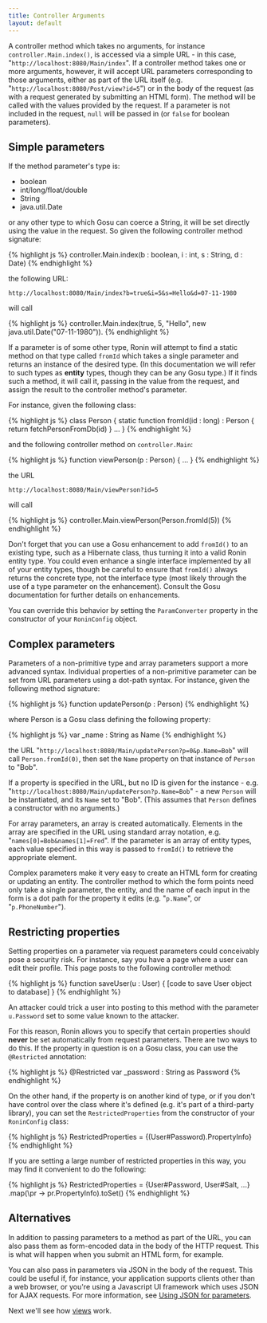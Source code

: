 ```yaml
---
title: Controller Arguments
layout: default
---
```


A controller method which takes no arguments, for instance
`controller.Main.index()`, is accessed via a simple URL - in this case,
"`http://localhost:8080/Main/index`". If a controller method takes one or more
arguments, however, it will accept URL parameters corresponding to those
arguments, either as part of the URL itself (e.g.
"`http://localhost:8080/Post/view?id=5`") or in the body of the request (as
with a request generated by submitting an HTML form). The method will be
called with the values provided by the request. If a parameter is not included
in the request, `null` will be passed in (or `false` for boolean parameters).

## Simple parameters

If the method parameter's type is:

  * boolean
  * int/long/float/double
  * String
  * java.util.Date

or any other type to which Gosu can coerce a String, it will be set directly
using the value in the request. So given the following controller method
signature:

{% highlight js %}
    controller.Main.index(b : boolean, i : int, s : String, d : Date)
{% endhighlight %}

the following URL:

`http://localhost:8080/Main/index?b=true&i=5&s=Hello&d=07-11-1980`

will call

{% highlight js %}
    controller.Main.index(true, 5, "Hello", new java.util.Date("07-11-1980")).
{% endhighlight %}

If a parameter is of some other type, Ronin will attempt to find a static
method on that type called `fromId` which takes a single parameter and returns
an instance of the desired type. (In this documentation we will refer to such
types as **entity** types, though they can be any Gosu type.) If it finds such
a method, it will call it, passing in the value from the request, and assign
the result to the controller method's parameter.

For instance, given the following class:

{% highlight js %}
    class Person {
      static function fromId(id : long) : Person {
        return fetchPersonFromDb(id)
      }
    ...
    }
{% endhighlight %}

and the following controller method on `controller.Main`:

{% highlight js %}
    function viewPerson(p : Person) {
      ...
    }
{% endhighlight %}

the URL

`http://localhost:8080/Main/viewPerson?id=5`

will call

{% highlight js %}
    controller.Main.viewPerson(Person.fromId(5))
{% endhighlight %}

Don't forget that you can use a Gosu enhancement to add `fromId()` to an
existing type, such as a Hibernate class, thus turning it into a valid Ronin
entity type. You could even enhance a single interface implemented by all of
your entity types, though be careful to ensure that `fromId()` always returns
the concrete type, not the interface type (most likely through the use of a
type parameter on the enhancement). Consult the Gosu documentation for further
details on enhancements.

You can override this behavior by setting the `ParamConverter` property in the
constructor of your `RoninConfig` object.

## Complex parameters

Parameters of a non-primitive type and array parameters support a more
advanced syntax. Individual properties of a non-primitive parameter can be set
from URL parameters using a dot-path syntax. For instance, given the following
method signature:

{% highlight js %}
    function updatePerson(p : Person)
{% endhighlight %}

where Person is a Gosu class defining the following property:

{% highlight js %}
    var _name : String as Name
{% endhighlight %}

the URL "`http://localhost:8080/Main/updatePerson?p=0&p.Name=Bob`" will call
`Person.fromId(0)`, then set the `Name` property on that instance of `Person`
to "Bob".

If a property is specified in the URL, but no ID is given for the instance -
e.g. "`http://localhost:8080/Main/updatePerson?p.Name=Bob`" - a new `Person`
will be instantiated, and its `Name` set to "Bob". (This assumes that `Person`
defines a constructor with no arguments.)

For array parameters, an array is created automatically. Elements in the array
are specified in the URL using standard array notation, e.g.
"`names[0]=Bob&names[1]=Fred`". If the parameter is an array of entity types,
each value specified in this way is passed to `fromId()` to retrieve the
appropriate element.

Complex parameters make it very easy to create an HTML form for creating or
updating an entity. The controller method to which the form points need only
take a single parameter, the entity, and the name of each input in the form is
a dot path for the property it edits (e.g. "`p.Name`", or "`p.PhoneNumber`").

## Restricting properties

Setting properties on a parameter via request parameters could conceivably pose a
security risk.  For instance, say you have a page where a user can edit their profile.
This page posts to the following controller method:

{% highlight js %}
    function saveUser(u : User) {
      [code to save User object to database]
    }
{% endhighlight %}

An attacker could trick a user into posting to this method with the parameter
`u.Password` set to some value known to the attacker.

For this reason, Ronin allows you to specify that certain properties should **never** be
set automatically from request parameters.  There are two ways to do this.  If the property
in question is on a Gosu class, you can use the `@Restricted` annotation:

{% highlight js %}
    @Restricted
    var _password : String as Password
{% endhighlight %}

On the other hand, if the property is on another kind of type, or if you don't have control
over the class where it's defined (e.g. it's part of a third-party library), you can set the
`RestrictedProperties` from the constructor of your `RoninConfig` class:

{% highlight js %}
    RestrictedProperties = {(User#Password).PropertyInfo}
{% endhighlight %}

If you are setting a large number of restricted properties in this way, you may find it
convenient to do the following:

{% highlight js %}
    RestrictedProperties = {User#Password, User#Salt, ...}
      .map(\pr -> pr.PropertyInfo).toSet()
{% endhighlight %}

## Alternatives

In addition to passing parameters to a method as part of the URL, you can also
pass them as form-encoded data in the body of the HTTP request. This is what
will happen when you submit an HTML form, for example.

You can also pass in parameters via JSON in the body of the request. This
could be useful if, for instance, your application supports clients other than
a web browser, or you're using a Javascript UI framework which uses JSON for
AJAX requests. For more information, see [Using JSON for parameters](Using-JSON.html).

Next we'll see how [views](Views.html) work.
